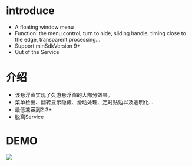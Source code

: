 # introduce
- A floating window menu
- Function:
  the menu control,
  turn to hide,
  sliding handle,
  timing close to the edge,
  transparent processing...
- Support minSdkVersion 9+
- Out of the Service

# 介绍
- 该悬浮窗实现了久游悬浮窗的大部分效果。
- 菜单检出、翻转显示隐藏、滑动处理、定时贴边以及透明化...
- 最低兼容到2.3+
- 脱离Service

# DEMO
![](https://github.com/toeii/FloatWindow/blob/master/images/float_window.gif)



  
  

